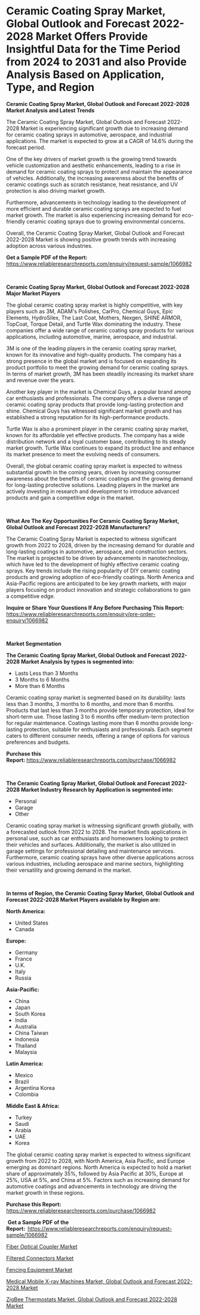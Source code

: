 <p><h1>Ceramic Coating Spray Market, Global Outlook and Forecast 2022-2028 Market Offers Provide Insightful Data for the Time Period from 2024 to 2031 and also Provide Analysis Based on Application, Type, and Region</h1></p><p><strong>Ceramic Coating Spray Market, Global Outlook and Forecast 2022-2028 Market Analysis and Latest Trends</strong></p>
<p><p>The Ceramic Coating Spray Market, Global Outlook and Forecast 2022-2028 Market is experiencing significant growth due to increasing demand for ceramic coating sprays in automotive, aerospace, and industrial applications. The market is expected to grow at a CAGR of 14.6% during the forecast period. </p><p>One of the key drivers of market growth is the growing trend towards vehicle customization and aesthetic enhancements, leading to a rise in demand for ceramic coating sprays to protect and maintain the appearance of vehicles. Additionally, the increasing awareness about the benefits of ceramic coatings such as scratch resistance, heat resistance, and UV protection is also driving market growth.</p><p>Furthermore, advancements in technology leading to the development of more efficient and durable ceramic coating sprays are expected to fuel market growth. The market is also experiencing increasing demand for eco-friendly ceramic coating sprays due to growing environmental concerns.</p><p>Overall, the Ceramic Coating Spray Market, Global Outlook and Forecast 2022-2028 Market is showing positive growth trends with increasing adoption across various industries.</p></p>
<p><strong>Get a Sample PDF of the Report:&nbsp;</strong> <a href="https://www.reliableresearchreports.com/enquiry/request-sample/1066982">https://www.reliableresearchreports.com/enquiry/request-sample/1066982</a></p>
<p>&nbsp;</p>
<p><strong>Ceramic Coating Spray Market, Global Outlook and Forecast 2022-2028 Major Market Players</strong></p>
<p><p>The global ceramic coating spray market is highly competitive, with key players such as 3M, ADAM's Polishes, CarPro, Chemical Guys, Epic Elements, HydroSilex, The Last Coat, Mothers, Nexgen, SHINE ARMOR, TopCoat, Torque Detail, and Turtle Wax dominating the industry. These companies offer a wide range of ceramic coating spray products for various applications, including automotive, marine, aerospace, and industrial.</p><p>3M is one of the leading players in the ceramic coating spray market, known for its innovative and high-quality products. The company has a strong presence in the global market and is focused on expanding its product portfolio to meet the growing demand for ceramic coating sprays. In terms of market growth, 3M has been steadily increasing its market share and revenue over the years.</p><p>Another key player in the market is Chemical Guys, a popular brand among car enthusiasts and professionals. The company offers a diverse range of ceramic coating spray products that provide long-lasting protection and shine. Chemical Guys has witnessed significant market growth and has established a strong reputation for its high-performance products.</p><p>Turtle Wax is also a prominent player in the ceramic coating spray market, known for its affordable yet effective products. The company has a wide distribution network and a loyal customer base, contributing to its steady market growth. Turtle Wax continues to expand its product line and enhance its market presence to meet the evolving needs of consumers.</p><p>Overall, the global ceramic coating spray market is expected to witness substantial growth in the coming years, driven by increasing consumer awareness about the benefits of ceramic coatings and the growing demand for long-lasting protective solutions. Leading players in the market are actively investing in research and development to introduce advanced products and gain a competitive edge in the market.</p></p>
<p>&nbsp;</p>
<p><strong>What Are The Key Opportunities For Ceramic Coating Spray Market, Global Outlook and Forecast 2022-2028 Manufacturers?</strong></p>
<p><p>The Ceramic Coating Spray Market is expected to witness significant growth from 2022 to 2028, driven by the increasing demand for durable and long-lasting coatings in automotive, aerospace, and construction sectors. The market is projected to be driven by advancements in nanotechnology, which have led to the development of highly effective ceramic coating sprays. Key trends include the rising popularity of DIY ceramic coating products and growing adoption of eco-friendly coatings. North America and Asia-Pacific regions are anticipated to be key growth markets, with major players focusing on product innovation and strategic collaborations to gain a competitive edge.</p></p>
<p><strong>Inquire or Share Your Questions If Any Before Purchasing This Report:</strong> <a href="https://www.reliableresearchreports.com/enquiry/pre-order-enquiry/1066982">https://www.reliableresearchreports.com/enquiry/pre-order-enquiry/1066982</a></p>
<p>&nbsp;</p>
<p><strong>Market Segmentation</strong></p>
<p><strong>The Ceramic Coating Spray Market, Global Outlook and Forecast 2022-2028 Market Analysis by types is segmented into:</strong></p>
<p><ul><li>Lasts Less than 3 Months</li><li>3 Months to 6 Months</li><li>More than 6 Months</li></ul></p>
<p><p>Ceramic coating spray market is segmented based on its durability: lasts less than 3 months, 3 months to 6 months, and more than 6 months. Products that last less than 3 months provide temporary protection, ideal for short-term use. Those lasting 3 to 6 months offer medium-term protection for regular maintenance. Coatings lasting more than 6 months provide long-lasting protection, suitable for enthusiasts and professionals. Each segment caters to different consumer needs, offering a range of options for various preferences and budgets.</p></p>
<p><strong>Purchase this Report:&nbsp;</strong><a href="https://www.reliableresearchreports.com/purchase/1066982">https://www.reliableresearchreports.com/purchase/1066982</a></p>
<p>&nbsp;</p>
<p><strong>The Ceramic Coating Spray Market, Global Outlook and Forecast 2022-2028 Market Industry Research by Application is segmented into:</strong></p>
<p><ul><li>Personal</li><li>Garage</li><li>Other</li></ul></p>
<p><p>Ceramic coating spray market is witnessing significant growth globally, with a forecasted outlook from 2022 to 2028. The market finds applications in personal use, such as car enthusiasts and homeowners looking to protect their vehicles and surfaces. Additionally, the market is also utilized in garage settings for professional detailing and maintenance services. Furthermore, ceramic coating sprays have other diverse applications across various industries, including aerospace and marine sectors, highlighting their versatility and growing demand in the market.</p></p>
<p>&nbsp;</p>
<p><strong>In terms of Region, the Ceramic Coating Spray Market, Global Outlook and Forecast 2022-2028 Market Players available by Region are:</strong></p>
<p>
    <p> <strong> North America: </strong>
        <ul>
            <li>United States</li>
            <li>Canada</li>
        </ul>
        </p> 
    <p> <strong> Europe: </strong>
        <ul>
            <li>Germany</li>
            <li>France</li>
            <li>U.K.</li>
            <li>Italy</li>
            <li>Russia</li>
        </ul>
        </p> 
    <p> <strong> Asia-Pacific: </strong>
        <ul>
            <li>China</li>
            <li>Japan</li>
            <li>South Korea</li>
            <li>India</li>
            <li>Australia</li>
            <li>China Taiwan</li>
            <li>Indonesia</li>
            <li>Thailand</li>
            <li>Malaysia</li>
        </ul>
        </p> 
    <p> <strong> Latin America: </strong>
        <ul>
            <li>Mexico</li>
            <li>Brazil</li>
            <li>Argentina Korea</li>
            <li>Colombia</li>
        </ul>
        </p> 
    <p> <strong> Middle East & Africa: </strong>
        <ul>
            <li>Turkey</li>
            <li>Saudi</li>
            <li>Arabia</li>
            <li>UAE</li>
            <li>Korea</li>
        </ul>
    </p>
    </p>
<p><p>The global ceramic coating spray market is expected to witness significant growth from 2022 to 2028, with North America, Asia Pacific, and Europe emerging as dominant regions. North America is expected to hold a market share of approximately 35%, followed by Asia Pacific at 30%, Europe at 25%, USA at 5%, and China at 5%. Factors such as increasing demand for automotive coatings and advancements in technology are driving the market growth in these regions.</p></p>
<p><strong>Purchase this Report: </strong><a href="https://www.reliableresearchreports.com/purchase/1066982">https://www.reliableresearchreports.com/purchase/1066982</a></p>
<p>&nbsp;<strong>Get a Sample PDF of the Report:&nbsp;&nbsp;</strong><a href="https://www.reliableresearchreports.com/enquiry/request-sample/1066982">https://www.reliableresearchreports.com/enquiry/request-sample/1066982</a></p>
<p><strong></strong></p>
<p><p><a href="https://medium.com/@timothywilliamson1992/fiber-optical-coupler-market-size-market-outlook-and-market-forecast-2024-to-2031-14711f1d1d06">Fiber Optical Coupler Market</a></p><p><a href="https://medium.com/@timothywilliamson1992/decoding-filtered-connectors-market-metrics-market-share-trends-and-growth-patterns-708097dbdf0c">Filtered Connectors Market</a></p><p><a href="https://medium.com/@jenniferwhite656/fencing-equipment-market-analysis-and-sze-forecasted-for-period-from-2024-to-2031-6e999686a09b">Fencing Equipment Market</a></p><p><a href="https://github.com/aashishrp/Market-Research-Report-List-2/blob/main/medical-mobile-x-ray-machines-market-global-outlook-and-forecast-2022-2028-market.md">Medical Mobile X-ray Machines Market, Global Outlook and Forecast 2022-2028 Market</a></p><p><a href="https://github.com/aashishrp02/Market-Research-Report-List-2/blob/main/zigbee-thermostats-market-global-outlook-and-forecast-2022-2028-market.md">ZigBee Thermostats Market, Global Outlook and Forecast 2022-2028 Market</a></p></p>
